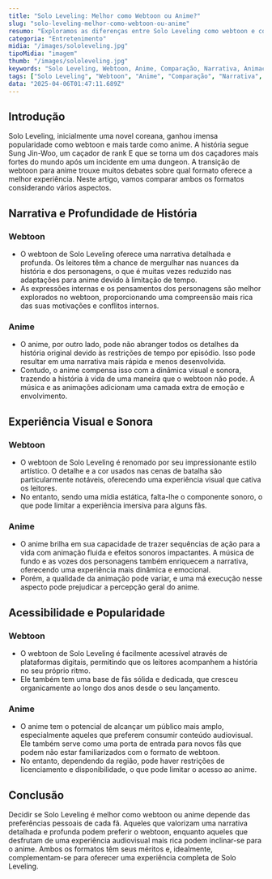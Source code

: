```yaml
---
title: "Solo Leveling: Melhor como Webtoon ou Anime?"
slug: "solo-leveling-melhor-como-webtoon-ou-anime"
resumo: "Exploramos as diferenças entre Solo Leveling como webtoon e como anime, analisando os prós e contras de cada formato para ajudar os fãs a decidir qual experiência é superior."
categoria: "Entretenimento"
midia: "/images/sololeveling.jpg"
tipoMidia: "imagem"
thumb: "/images/sololeveling.jpg"
keywords: "Solo Leveling, Webtoon, Anime, Comparação, Narrativa, Animação, Adaptação, Fãs"
tags: ["Solo Leveling", "Webtoon", "Anime", "Comparação", "Narrativa", "Animação", "Adaptação", "Fãs"]
data: "2025-04-06T01:47:11.689Z"
---
```


## Introdução
Solo Leveling, inicialmente uma novel coreana, ganhou imensa popularidade como webtoon e mais tarde como anime. A história segue Sung Jin-Woo, um caçador de rank E que se torna um dos caçadores mais fortes do mundo após um incidente em uma dungeon. A transição de webtoon para anime trouxe muitos debates sobre qual formato oferece a melhor experiência. Neste artigo, vamos comparar ambos os formatos considerando vários aspectos.

## Narrativa e Profundidade de História
### Webtoon
- O webtoon de Solo Leveling oferece uma narrativa detalhada e profunda. Os leitores têm a chance de mergulhar nas nuances da história e dos personagens, o que é muitas vezes reduzido nas adaptações para anime devido à limitação de tempo.
- As expressões internas e os pensamentos dos personagens são melhor explorados no webtoon, proporcionando uma compreensão mais rica das suas motivações e conflitos internos.
### Anime
- O anime, por outro lado, pode não abranger todos os detalhes da história original devido às restrições de tempo por episódio. Isso pode resultar em uma narrativa mais rápida e menos desenvolvida.
- Contudo, o anime compensa isso com a dinâmica visual e sonora, trazendo a história à vida de uma maneira que o webtoon não pode. A música e as animações adicionam uma camada extra de emoção e envolvimento.

## Experiência Visual e Sonora
### Webtoon
- O webtoon de Solo Leveling é renomado por seu impressionante estilo artístico. O detalhe e a cor usados nas cenas de batalha são particularmente notáveis, oferecendo uma experiência visual que cativa os leitores.
- No entanto, sendo uma mídia estática, falta-lhe o componente sonoro, o que pode limitar a experiência imersiva para alguns fãs.
### Anime
- O anime brilha em sua capacidade de trazer sequências de ação para a vida com animação fluida e efeitos sonoros impactantes. A música de fundo e as vozes dos personagens também enriquecem a narrativa, oferecendo uma experiência mais dinâmica e emocional.
- Porém, a qualidade da animação pode variar, e uma má execução nesse aspecto pode prejudicar a percepção geral do anime.

## Acessibilidade e Popularidade
### Webtoon
- O webtoon de Solo Leveling é facilmente acessível através de plataformas digitais, permitindo que os leitores acompanhem a história no seu próprio ritmo.
- Ele também tem uma base de fãs sólida e dedicada, que cresceu organicamente ao longo dos anos desde o seu lançamento.
### Anime
- O anime tem o potencial de alcançar um público mais amplo, especialmente aqueles que preferem consumir conteúdo audiovisual. Ele também serve como uma porta de entrada para novos fãs que podem não estar familiarizados com o formato de webtoon.
- No entanto, dependendo da região, pode haver restrições de licenciamento e disponibilidade, o que pode limitar o acesso ao anime.

## Conclusão
Decidir se Solo Leveling é melhor como webtoon ou anime depende das preferências pessoais de cada fã. Aqueles que valorizam uma narrativa detalhada e profunda podem preferir o webtoon, enquanto aqueles que desfrutam de uma experiência audiovisual mais rica podem inclinar-se para o anime. Ambos os formatos têm seus méritos e, idealmente, complementam-se para oferecer uma experiência completa de Solo Leveling.
